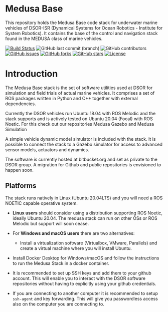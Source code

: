# Medusa Base

This repository holds the Medusa Base code stack for underwater marine vehicles of DSOR-ISR (Dynamical Systems for Ocean Robotics - Institute for System Robotics). It contains the base of the control and navigation stack found in the MEDUSA class of marine vehicles.

[![Build Status](https://ci.dsor.isr.tecnico.ulisboa.pt/buildStatus/icon?job=GitHub+DSOR%2Fmedusa_base%2Fmain)](https://ci.dsor.isr.tecnico.ulisboa.pt/job/GitHub%20DSOR/job/medusa_base/job/main/)
![GitHub last commit (branch)](https://img.shields.io/github/last-commit/dsor-isr/medusa_base/main)
![GitHub contributors](https://img.shields.io/github/contributors/dsor-isr/medusa_base)
[![GitHub issues](https://img.shields.io/github/issues/dsor-isr/medusa_base)](https://github.com/dsor-isr/medusa_base/issues)
[![GitHub forks](https://img.shields.io/github/forks/dsor-isr/medusa_base)](https://github.com/dsor-isr/medusa_base/network)
[![GitHub stars](https://img.shields.io/github/stars/dsor-isr/medusa_base)](https://github.com/dsor-isr/medusa_base/stargazers)
[![License](https://img.shields.io/github/license/dsor-isr/medusa_base?color=blue)](https://github.com/dsor-isr/medusa_base/blob/main/LICENSE)

Introduction
============

The Medusa Base stack is the set of software utilities used at DSOR for simulation and field trials of actual marine vehicles. It comprises a set of ROS packages written in Python and C++ together with external dependencies.

Currently the DSOR vehicles run Ubuntu 18.04 with ROS Melodic and the stack supports and is actively tested on Ubuntu 20.04 (Focal) with ROS Noetic. For this check out our repositories Medusa Gazebo and Medusa Simulation

A simple vehicle dynamic model simulator is included with the stack. It is possible to connect the stack to a Gazebo simulator for access to advanced sensor models, actuators and dynamics.

The software is currently hosted at bitbucket.org and set as private to the DSOR group. A migration for Github and public repositories is envisioned to happen soon.

## Platforms

The stack runs natively in Linux (Ubuntu 20.04LTS) and you will need a ROS NOETIC capable operative system. 

- **Linux users** should consider using a distribution supporting ROS Noetic, ideally Ubuntu 20.04. The medusa stack can run on other OSs or ROS Melodic but support will soon cease.

- For **Windows and macOS users** there are two alternatives:
    - Install a virtualization software (Virtualbox, VMware, Parallels) and create a virtual machine where you will install Ubuntu.

- Install Docker Desktop for Windows/macOS and follow the instructions to run the Medusa Stack in a docker container.

- It is recommended to set up SSH keys and add them to your github account. This will enable you to interact with the DSOR software repositories without having to explicitly using your github credentials.

- If you are connecting to another computer it is recommended to setup `ssh-agent` and key forwarding. This will give you passwordless access also on the computer you are connecting to.